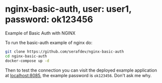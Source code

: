 # nginx-basic-auth, user: user1, password: ok123456
Example of Basic Auth with NGINX

To run the basic-auth example of nginx do:

```zsh
git clone https://github.com/serafdev/nginx-basic-auth
cd nginx-basic-auth
docker-compose up -d
```

Then to test the connection you can visit the deployed example application at [localhost:8085](http://localhost:8085),
the example password is `ok123456`. Don't ask me why.
